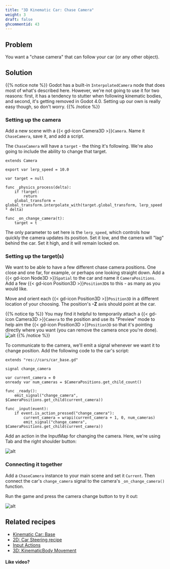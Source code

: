 ```yaml
---
title: "3D Kinematic Car: Chase Camera"
weight: 3
draft: false
ghcommentid: 43
---
```


## Problem

You want a "chase camera" that can follow your car (or any other object).

## Solution

{{% notice note %}}
Godot has a built-in `InterpolatedCamera` node that does most of what's described here. However, we're not going to use it for two reasons: first, it has a tendency to stutter when following kinematic bodies, and second, it's getting removed in Godot 4.0. Setting up our own is really easy though, so don't worry. <i class='far fa-smile-beam'></i>
{{% /notice %}}

### Setting up the camera

Add a new scene with a {{< gd-icon Camera3D >}}`Camera`. Name it `ChaseCamera`, save it, and add a script.

The `ChaseCamera` will have a `target` - the thing it's following. We're also going to include the ability to change that target.

```gdscript
extends Camera

export var lerp_speed = 10.0

var target = null

func _physics_process(delta):
    if !target:
        return
    global_transform = global_transform.interpolate_with(target.global_transform, lerp_speed * delta)

func _on_change_camera(t):
    target = t
```

The only parameter to set here is the `lerp_speed`, which controls how quickly the camera updates its position. Set it low, and the camera will "lag" behind the car. Set it high, and it will remain locked on.

### Setting up the target(s)

We want to be able to have a few different chase camera positions. One close and one far, for example, or perhaps one looking straight down. Add a {{< gd-icon Node3D >}}`Spatial` to the car and name it `CameraPositions`. Add a few {{< gd-icon Position3D >}}`Position3D`s to this - as many as you would like.

Move and orient each {{< gd-icon Position3D >}}`Position3D` in a different location of your choosing. The position's **-Z** axis should point at the car.

{{% notice tip %}}
You may find it helpful to temporarily attach a {{< gd-icon Camera3D >}}`Camera` to the position and use its "Preview" mode to help aim the {{< gd-icon Position3D >}}`Position3D` so that it's pointing directly where you want (you can remove the camera once you're done).
![alt](/godot_recipes/3.x/img/3d_car_09.png)
{{% /notice %}}

To communicate to the camera, we'll emit a signal whenever we want it to change position. Add the following code to the car's script:

```gdscript
extends "res://cars/car_base.gd"

signal change_camera

var current_camera = 0
onready var num_cameras = $CameraPositions.get_child_count()

func _ready():
    emit_signal("change_camera", $CameraPositions.get_child(current_camera))

func _input(event):
    if event.is_action_pressed("change_camera"):
        current_camera = wrapi(current_camera + 1, 0, num_cameras)
        emit_signal("change_camera", $CameraPositions.get_child(current_camera))
```

Add an action in the InputMap for changing the camera. Here, we're using Tab and the right shoulder button:

![alt](/godot_recipes/3.x/img/3d_car_07.png)

### Connecting it together

Add a `ChaseCamera` instance to your main scene and set it `Current`. Then connect the car's `change_camera` signal to the camera's `_on_change_camera()` function.



Run the game and press the camera change button to try it out:

![alt](/godot_recipes/3.x/img/3d_car_08.gif)

## Related recipes

- [Kinematic Car: Base](/godot_recipes/3.x/3d/kinematic_car/car_base/)
- [2D: Car Steering recipe](/godot_recipes/3.x/2d/car_steering)
- [Input Actions](http://kidscancode.org/godot_recipes/input/input_actions/)
- [3D: KinematicBody Movement](/godot_recipes/3.x/3d/kinematic_body/)

#### Like video?

